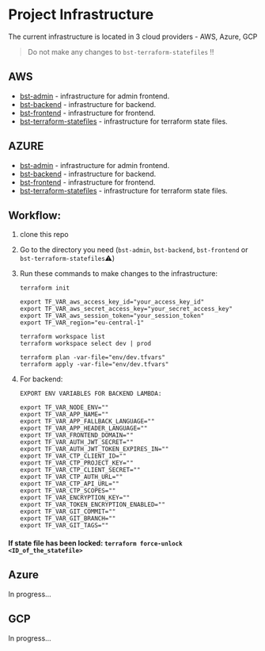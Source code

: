 # Project Infrastructure

The current infrastructure is located in 3 cloud providers - AWS, Azure, GCP

> Do not make any changes to `bst-terraform-statefiles` :bangbang:

## AWS
- [bst-admin](https://github.com/RuslanSerdiuk/DevOps_Tasks_and_solutions/tree/main/Terraform/Serverless%20Lambda%20-%20Static%20CDN/AWS/bst-admin) - infrastructure for admin frontend.
- [bst-backend](https://github.com/RuslanSerdiuk/DevOps_Tasks_and_solutions/tree/main/Terraform/Serverless%20Lambda%20-%20Static%20CDN/AWS/bst-backend) - infrastructure for backend.
- [bst-frontend](https://github.com/RuslanSerdiuk/DevOps_Tasks_and_solutions/tree/main/Terraform/Serverless%20Lambda%20-%20Static%20CDN/AWS/bst-frontend) - infrastructure for frontend.
- [bst-terraform-statefiles](https://github.com/RuslanSerdiuk/DevOps_Tasks_and_solutions/tree/main/Terraform/Serverless%20Lambda%20-%20Static%20CDN/AWS/bst-terraform-statefiles) - infrastructure for terraform state files.

## AZURE
- [bst-admin](https://github.com/RuslanSerdiuk/DevOps_Tasks_and_solutions/tree/main/Terraform/Serverless%20Lambda%20-%20Static%20CDN/AZURE/bst-admin) - infrastructure for admin frontend.
- [bst-backend](https://github.com/RuslanSerdiuk/DevOps_Tasks_and_solutions/tree/main/Terraform/Serverless%20Lambda%20-%20Static%20CDN/AZURE/bst-backend) - infrastructure for backend.
- [bst-frontend](https://github.com/RuslanSerdiuk/DevOps_Tasks_and_solutions/tree/main/Terraform/Serverless%20Lambda%20-%20Static%20CDN/AZURE/bst-frontend) - infrastructure for frontend.
- [bst-terraform-statefiles](https://github.com/RuslanSerdiuk/DevOps_Tasks_and_solutions/tree/main/Terraform/Serverless%20Lambda%20-%20Static%20CDN/AZURE/bst-terraform-statefiles) - infrastructure for terraform state files.


## Workflow:
1. clone this repo
2. Go to the directory you need (`bst-admin`, `bst-backend`, `bst-frontend` or `bst-terraform-statefiles`:warning:)
3. Run these commands to make changes to the infrastructure:
    ```
    terraform init
    
    export TF_VAR_aws_access_key_id="your_access_key_id"
    export TF_VAR_aws_secret_access_key="your_secret_access_key"
    export TF_VAR_aws_session_token="your_session_token"
    export TF_VAR_region="eu-central-1"
    
    terraform workspace list
    terraform workspace select dev | prod
    
    terraform plan -var-file="env/dev.tfvars"
    terraform apply -var-file="env/dev.tfvars"
    ```

4. For backend:
    ```
    EXPORT ENV VARIABLES FOR BACKEND LAMBDA:
    
    export TF_VAR_NODE_ENV=""
    export TF_VAR_APP_NAME=""
    export TF_VAR_APP_FALLBACK_LANGUAGE=""
    export TF_VAR_APP_HEADER_LANGUAGE=""
    export TF_VAR_FRONTEND_DOMAIN=""
    export TF_VAR_AUTH_JWT_SECRET=""
    export TF_VAR_AUTH_JWT_TOKEN_EXPIRES_IN=""
    export TF_VAR_CTP_CLIENT_ID=""
    export TF_VAR_CTP_PROJECT_KEY=""
    export TF_VAR_CTP_CLIENT_SECRET=""
    export TF_VAR_CTP_AUTH_URL=""
    export TF_VAR_CTP_API_URL=""
    export TF_VAR_CTP_SCOPES=""
    export TF_VAR_ENCRYPTION_KEY=""
    export TF_VAR_TOKEN_ENCRYPTION_ENABLED=""
    export TF_VAR_GIT_COMMIT=""
    export TF_VAR_GIT_BRANCH=""
    export TF_VAR_GIT_TAGS=""
    ```

#### If state file has been locked: `terraform force-unlock <ID_of_the_statefile>`

## Azure
In progress...

## GCP
In progress...

